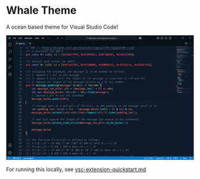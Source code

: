 # Whale Theme

A ocean based theme for Visual Studio Code!

![Whale Dark](./assets/image.png)

For running this locally, see [vsc-extension-quickstart.md](./vsc-extension-quickstart.md)
